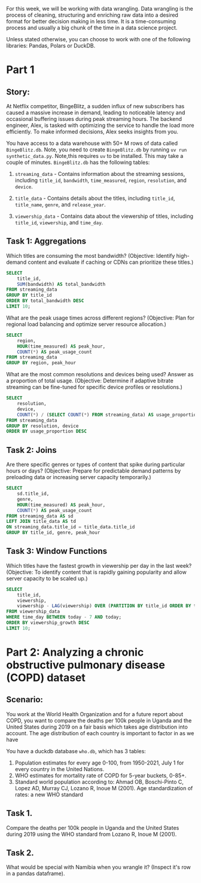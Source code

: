 For this week, we will be working with data wrangling. Data wrangling is the process of cleaning, structuring and enriching raw data into a desired format for better decision making in less time. It is a time-consuming process and usually a big chunk of the time in a data science project.

Unless stated otherwise, you can choose to work with one of the following libraries: Pandas, Polars or DuckDB.

# Part 1
## Story:
At Netflix competitor, BingeBlitz, a sudden influx of new subscribers has caused a massive increase in demand, leading to noticeable latency and occasional buffering issues during peak streaming hours. The backend engineer, Alex, is tasked with optimizing the service to handle the load more efficiently. To make informed decisions, Alex seeks insights from you.

You have access to a data warehouse with 50+ M rows of data called `BingeBlitz.db`. Note, you need to create `BingeBlitz.db` by running `uv run synthetic_data.py`. Note,this requires `uv` to be installed. This may take a couple of minutes. `BingeBlitz.db` has the following tables:

1. `streaming_data` - Contains information about the streaming sessions, including `title_id`, `bandwidth`, `time_measured`, `region`, `resolution`, and `device`.

2. `title_data` - Contains details about the titles, including `title_id`, `title_name`, `genre`, and `release_year`.

3. `viewership_data` - Contains data about the viewership of titles, including `title_id`, `viewership`, and `time_day`.

## Task 1: Aggregations
Which titles are consuming the most bandwidth?
(Objective: Identify high-demand content and evaluate if caching or CDNs can prioritize these titles.)

```sql
SELECT 
    title_id,
    SUM(bandwidth) AS total_bandwidth
FROM streaming_data
GROUP BY title_id
ORDER BY total_bandwidth DESC
LIMIT 10;
```

What are the peak usage times across different regions?
(Objective: Plan for regional load balancing and optimize server resource allocation.)

```sql
SELECT 
    region,
    HOUR(time_measured) AS peak_hour,
    COUNT(*) AS peak_usage_count
FROM streaming_data
GROUP BY region, peak_hour
```

What are the most common resolutions and devices being used? Answer as a proportion of total usage.
(Objective: Determine if adaptive bitrate streaming can be fine-tuned for specific device profiles or resolutions.)

```sql
SELECT 
    resolution,
    device,
    COUNT(*) / (SELECT COUNT(*) FROM streaming_data) AS usage_proportion
FROM streaming_data
GROUP BY resolution, device
ORDER BY usage_proportion DESC
```

## Task 2: Joins
Are there specific genres or types of content that spike during particular hours or days?
(Objective: Prepare for predictable demand patterns by preloading data or increasing server capacity temporarily.)

```sql
SELECT 
    sd.title_id,
    genre,
    HOUR(time_measured) AS peak_hour,
    COUNT(*) AS peak_usage_count
FROM streaming_data AS sd
LEFT JOIN title_data AS td
ON streaming_data.title_id = title_data.title_id
GROUP BY title_id, genre, peak_hour
```


## Task 3: Window Functions
Which titles have the fastest growth in viewership per day in the last week?
(Objective: To identify content that is rapidly gaining popularity and allow server capacity to be scaled up.)

```sql
SELECT 
    title_id,
    viewership,
    viewership - LAG(viewership) OVER (PARTITION BY title_id ORDER BY time_day) AS viewership_growth
FROM viewership_data
WHERE time_day BETWEEN today - 7 AND today;
ORDER BY viewership_growth DESC
LIMIT 10;
```

# Part 2: Analyzing a chronic obstructive pulmonary disease (COPD) dataset

## Scenario:
You work at the World Health Organization and for a future report about COPD, you want to compare the deaths per 100k people in Uganda and the United States during 2019 on a fair basis which takes age distribution into account. The age distribution of each country is important to factor in as we have 

You have a duckdb database `who.db`, which has 3 tables:

1. Population estimates for every age 0-100, from 1950-2021, July 1 for every country in the United Nations.
2. WHO estimates for mortality rate of COPD for 5-year buckets, 0-85+.
3. Standard world population according to: Ahmad OB, Boschi-Pinto C, Lopez AD, Murray CJ, Lozano R, Inoue M (2001). Age standardization of rates: a new WHO standard

## Task 1.
Compare the deaths per 100k people in Uganda and the United States during 2019 using the WHO standard from Lozano R, Inoue M (2001).

## Task 2.
What would be special with Namibia when you wrangle it? (Inspect it's row in a pandas dataframe).